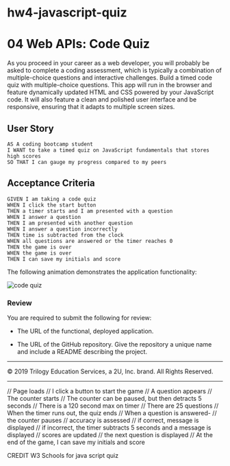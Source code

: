 # hw4-javascript-quiz

# 04 Web APIs: Code Quiz

As you proceed in your career as a web developer, you will probably be asked to complete a coding assessment, which is typically a combination of multiple-choice questions and interactive challenges. Build a timed code quiz with multiple-choice questions. This app will run in the browser and feature dynamically updated HTML and CSS powered by your JavaScript code. It will also feature a clean and polished user interface and be responsive, ensuring that it adapts to multiple screen sizes.

## User Story

```
AS A coding bootcamp student
I WANT to take a timed quiz on JavaScript fundamentals that stores high scores
SO THAT I can gauge my progress compared to my peers
```

## Acceptance Criteria

```
GIVEN I am taking a code quiz
WHEN I click the start button
THEN a timer starts and I am presented with a question
WHEN I answer a question
THEN I am presented with another question
WHEN I answer a question incorrectly
THEN time is subtracted from the clock
WHEN all questions are answered or the timer reaches 0
THEN the game is over
WHEN the game is over
THEN I can save my initials and score
```

The following animation demonstrates the application functionality:

![code quiz](./Assets/04-web-apis-homework-demo.gif)

### Review

You are required to submit the following for review:

* The URL of the functional, deployed application.

* The URL of the GitHub repository. Give the repository a unique name and include a README describing the project.

- - -
© 2019 Trilogy Education Services, a 2U, Inc. brand. All Rights Reserved.

---------------------------
// Page loads
// I click a button to start the game
// A question appears
// The counter starts
// The counter can be paused, but then detracts 5 seconds
// There is a 120 second max on timer
// There are 25 questions
// When the timer runs out, the quiz ends
// When a question is answered-
  // the counter pauses
  // accuracy is assessed
    // if correct, message is displayed
    // if incorrect, the timer subtracts 5 seconds and a message is displayed
  // scores are updated
  // the next question is displayed 
// At the end of the game, I can save my initials and score

CREDIT W3 Schools for java script quiz